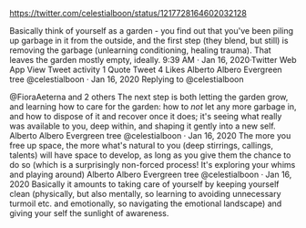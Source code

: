 https://twitter.com/celestialboon/status/1217728164602032128

Basically think of yourself as a garden - you find out that you've been piling up garbage in it from the outside, and the first step (they blend, but still) is removing the garbage (unlearning conditioning, healing trauma). That leaves the garden mostly empty, ideally.
9:39 AM · Jan 16, 2020·Twitter Web App
View Tweet activity
1
 Quote Tweet
4
 Likes
Alberto Albero
Evergreen tree
@celestialboon
·
Jan 16, 2020
Replying to 
@celestialboon
 
@FioraAeterna
 and 2 others
The next step is both letting the garden grow, and learning how to care for the garden: how to *not* let any more garbage in, and how to dispose of it and recover once it does; it's seeing what really was available to you, deep within, and shaping it gently into a new self.
Alberto Albero
Evergreen tree
@celestialboon
·
Jan 16, 2020
The more you free up space, the more what's natural to you (deep stirrings, callings, talents) will have space to develop, as long as you give them the chance to do so (which is a surprisingly non-forced process! It's exploring your whims and playing around)
Alberto Albero
Evergreen tree
@celestialboon
·
Jan 16, 2020
Basically it amounts to taking care of yourself by keeping yourself clean (physically, but also mentally, so learning to avoiding unnecessary turmoil etc. and emotionally, so navigating the emotional landscape) and giving your self the sunlight of awareness.